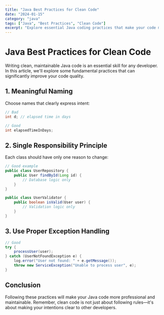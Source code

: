 ```yaml
---
title: "Java Best Practices for Clean Code"
date: "2024-01-15"
category: "java"
tags: ["Java", "Best Practices", "Clean Code"]
excerpt: "Explore essential Java coding practices that make your code more maintainable, readable, and efficient. Learn about naming conventions, design patterns, and more."
---
```


# Java Best Practices for Clean Code

Writing clean, maintainable Java code is an essential skill for any developer. In this article, we'll explore some fundamental practices that can significantly improve your code quality.

## 1. Meaningful Naming

Choose names that clearly express intent:

```java
// Bad
int d; // elapsed time in days

// Good  
int elapsedTimeInDays;
```

## 2. Single Responsibility Principle

Each class should have only one reason to change:

```java
// Good example
public class UserRepository {
    public User findById(Long id) {
        // Database logic only
    }
}

public class UserValidator {
    public boolean isValid(User user) {
        // Validation logic only
    }
}
```

## 3. Use Proper Exception Handling

```java
// Good
try {
    processUser(user);
} catch (UserNotFoundException e) {
    log.error("User not found: " + e.getMessage());
    throw new ServiceException("Unable to process user", e);
}
```

## Conclusion

Following these practices will make your Java code more professional and maintainable. Remember, clean code is not just about following rules—it's about making your intentions clear to other developers.